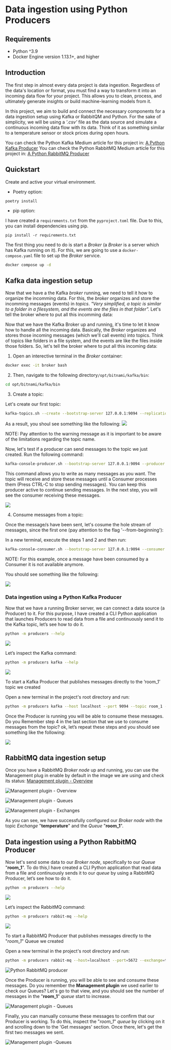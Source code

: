 # Data ingestion using Python Producers

## Requirements

- Python ^3.9
- Docker Engine version 1.13.1+, and higher

## Introduction

The first step in almost every data project is data ingestion. 
Regardless of the data's location or format, you must find a way to 
transform it into an incoming data flow for your project. This allows 
you to clean, process, and ultimately generate insights or build 
machine-learning models from it.

In this project, we aim to build and connect the necessary components 
for a data ingestion setup using Kafka or RabbitQM and Python. For the sake of 
simplicity, we will be using a *'.csv'* file as the data source and 
simulate a continuous incoming data flow with its data. Think of it as 
something similar to a temperature sensor or stock prices during open 
hours. 

You can check the Python Kafka Medium article for this project in: [A Python Kafka Producer](https://bit.ly/python-kafka-producer)
You can check the Python RabbitMQ Medium article for this project in: [A Python RabbitMQ Producer]()


## Quickstart

Create and active your virtual environment.

* Poetry option:

```poetry install```

* pip option:

I have created a `requirements.txt` from the `pyproject.toml` file. Due to this, you can install dependencies using pip.

```pip install -r requirements.txt```

The first thing you need to do is start a *Broker* (a *Broker* is a server which has Kafka running on it). For this, we are going to use a `docker-compose.yaml` file to set up the *Broker* service.


```bash
docker compose up -d
```

## Kafka data ingestion setup

Now that we have a the Kafka *broker* running, we need to tell it how to organize the incomming data. For this, the *broker* organizes and store the incomming messages (events) in *topics*. *"Very simplified, a topic is similar to a folder in a filesystem, and the events are the files in that folder".* Let's tell the broker where to put all this incomming data:

Now that we have the Kafka Broker up and running, it's time to let it know how to handle all the incoming data. Basically, the *Broker* organizes and stores those incoming messages (which we'll call events) into topics. Think of topics like folders in a file system, and the events are like the files inside those folders. So, let's tell the broker where to put all this incoming data:

1. Open an interective terminal in the *Broker* container:

```bash
docker exec -it broker bash
```

2. Then, navigate to the following directory`/opt/bitnami/kafka/bin`:
```bash
cd opt/bitnami/kafka/bin
```

3. Create a topic:

Let's create our first topic:
```bash
kafka-topics.sh --create --bootstrap-server 127.0.0.1:9094 --replication-factor 1 --partitions 1 --topic room_1
```

As a result, you shoul see something like the following:
![](docs/images/kafka_create_topic.png)

NOTE: Pay attention to the warning message as it is important to be aware of the limitations regarding the topic name.


Now, let's test if a producer can send messages to the topic we just created. Run the following command:

```bash
kafka-console-producer.sh --bootstrap-server 127.0.0.1:9094 --producer.config /opt/bitnami/kafka/config/producer.properties --topic room_1
```
This command allows you to write as many messages as you want. The topic will receive and store these messages until a Consumer processes them (Press CTRL-C to stop sending messages). You can keep this producer active to continue sending messages. In the next step, you will see the consumer receiving these messages.

![](docs/images/kafka_producer.png)

4. Consume messages from a topic:

Once the message/s have been sent, let's cosume the hole stream of messages, since the first one (pay attention to the flag '--from-beginning'):

In a new terminal, execute the steps 1 and 2 and then run:

```bash
kafka-console-consumer.sh --bootstrap-server 127.0.0.1:9094 --consumer.config /opt/bitnami/kafka/config/consumer.properties --topic room_1 --from-beginning
```

NOTE: For this example, once a message have been consumed by a Consumer it is not available anymore.

You should see something like the following:

![](docs/images/kafka_producer_consumer.png)

### Data ingestion using a Python Kafka Producer

Now that we have a running Broker server, we can connect a data source (a Producer) to it. For this purpose, I have created a CLI Python application that launches Producers to read data from a file and continuously send it to the Kafka topic, let’s see how to do it.

```bash
python -m producers --help
```
![](docs/images/cli-help.png)

Let’s inspect the Kafka command:

```bash
python -m producers kafka --help
```
![](docs/images/cli-kafka-help.png)

To start a Kafka Producer that publishes messages directly to the ‘room_1’ topic we created

Open a new terminal in the project's root directory and run:

```bash
python -m producers kafka --host localhost --port 9094 --topic room_1 --partition 0 --file-path ./data/room_1/temperature.csv
```

Once the Producer is running you will be able to consume these messages. Do you Remember step 4 in the last section that we use to consume messages from the topic? ok, let’s repeat these steps and you should see something like the following:

![](docs/images/python-producer-kafka-consumer.png)


## RabbitMQ data ingestion setup

Once you have a RabbitMQ *Broker node* up and running, you can use the Management plug in enable by default in the image we are using and check its status: [Management plugin - Overview](http://localhost:15672/#/)

![Management plugin - Overview](./docs/images/rabbitmq_overview.png)

![Management plugin - Queues](./docs/images/rabbitmq_queues.png)

![Management plugin - Exchanges](./docs/images/rabbitmq_exchanges.png)

As you can see, we have successfully configured our *Broker node* with the topic *Exchange* "**temperature**" and the *Queue* "**room_1**".


## Data ingestion using a Python RabbitMQ Producer

Now let's send some data to our *Broker node*, specifically to our *Queue* "**room_1**". To do this,I have created a CLI Python application that read data from a file and continuously sends it to our *queue* by using a RabbitMQ Producer, let’s see how to do it.

```bash
python -m producers --help
```
![](docs/images/cli-help.png)

Let’s inspect the RabbitMQ command:

```bash
python -m producers rabbit-mq --help
```
![](docs/images/rabbit-mq_help.png)

To start a RabbitMQ Producer that publishes messages directly to the "*room_1*" Queue we created

Open a new terminal in the project's root directory and run:

```bash
python -m producers rabbit-mq --host=localhost --port=5672 --exchange=temperature --topic=temperature.room_1 --vhost=/ --user=admin --password=admin --file-path=./data/room_1/temperature.csv
```

![Python RabbitMQ producer](./docs/images/rabbit-mq_python-producer.png.png)

Once the Producer is running, you will be able to see and consume these messages. Do you remember the **Management plugin** we used earlier to check our Queues? Let's go to that view, and you should see the number of messages in the "**room_1**" *queue* start to increase.

![Management plugin - Queues](./docs/images/rabbit-mq_queue_received_messages.png)

Finally, you can manually consume these messages to confirm that our Producer is working. To do this, inspect the "*room_1*" *queue* by clicking on it and scrolling down to the 'Get messages' section. Once there, let's get the first two messages we sent.

![Management plugin -Queues](./docs/images/rabbit-mq_get_messages.png)

